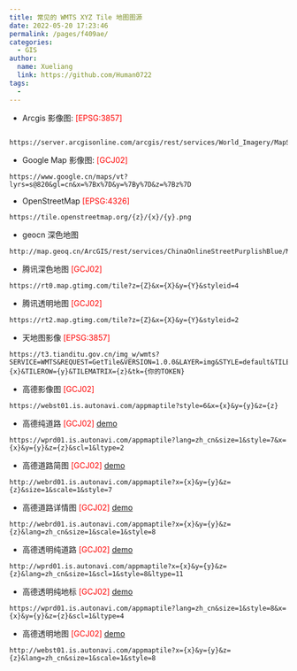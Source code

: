 ```yaml
---
title: 常见的 WMTS XYZ Tile 地图图源
date: 2022-05-20 17:23:46
permalink: /pages/f409ae/
categories: 
  - GIS
author: 
  name: Xueliang
  link: https://github.com/Human0722
tags: 
  - 
---
```

- Arcgis 影像图: <font color="red">[EPSG:3857]</font>
```text
  https://server.arcgisonline.com/arcgis/rest/services/World_Imagery/MapServer/tile/{z}/{y}/{x}
```
- Google Map 影像图: <font color="red">[GCJ02]</font>
 ```text
https://www.google.cn/maps/vt?lyrs=s@820&gl=cn&x=%7Bx%7D&y=%7By%7D&z=%7Bz%7D
```

- OpenStreetMap <font color="red">[EPSG:4326]</font>
```text
https://tile.openstreetmap.org/{z}/{x}/{y}.png
```

- geocn 深色地图
```text
http://map.geoq.cn/ArcGIS/rest/services/ChinaOnlineStreetPurplishBlue/MapServer/tile/{z}/{y}/{x}
```

- 腾讯深色地图 <font color="red">[GCJ02]</font>
```text
https://rt0.map.gtimg.com/tile?z={Z}&x={X}&y={Y}&styleid=4
```

- 腾讯透明地图 <font color="red"> [GCJ02] </font>
```text
https://rt2.map.gtimg.com/tile?z={Z}&x={X}&y={Y}&styleid=2
```

- 天地图影像 <font color="red"> [EPSG:3857] </font>
<span hidden>dbfd3a78c0f8508761ecec159fe644fe</span>
```text
https://t3.tianditu.gov.cn/img_w/wmts?SERVICE=WMTS&REQUEST=GetTile&VERSION=1.0.0&LAYER=img&STYLE=default&TILEMATRIXSET=w&FORMAT=tiles&TILECOL={x}&TILEROW={y}&TILEMATRIX={z}&tk={你的TOKEN}
```

- 高德影像图 <font color="red"> [GCJ02] </font>
```text
https://webst01.is.autonavi.com/appmaptile?style=6&x={x}&y={y}&z={z}
```

- 高德纯道路 <font color="red"> [GCJ02] </font> [demo](https://wprd01.is.autonavi.com/appmaptile?lang=zh_cn&size=1&style=7&x=54658&y=26799&z=16&scl=1&ltype=2)
```text
https://wprd01.is.autonavi.com/appmaptile?lang=zh_cn&size=1&style=7&x={x}&y={y}&z={z}&scl=1&ltype=2
```
- 高德道路简图 <font color="red"> [GCJ02] </font> [demo](http://webrd01.is.autonavi.com/appmaptile?x=54658&y=26799&z=16&size=1&scale=1&style=7)
```text
http://webrd01.is.autonavi.com/appmaptile?x={x}&y={y}&z={z}&size=1&scale=1&style=7
```
- 高德道路详情图 <font color="red"> [GCJ02] </font> [demo](http://webrd01.is.autonavi.com/appmaptile?x=54658&y=26799&z=16&lang=zh_cn&size=1&scale=1&style=8)
```text
http://webrd01.is.autonavi.com/appmaptile?x={x}&y={y}&z={z}&lang=zh_cn&size=1&scale=1&style=8
```
- 高德透明纯道路 <font color="red"> [GCJ02] </font> [demo](http://wprd01.is.autonavi.com/appmaptile?x=54658&y=26799&z=16&lang=zh_cn&size=1&scl=1&style=8&ltype=11)
```text
http://wprd01.is.autonavi.com/appmaptile?x={x}&y={y}&z={z}&lang=zh_cn&size=1&scl=1&style=8&ltype=11
```

- 高德透明纯地标 <font color="red"> [GCJ02] </font> [demo](https://wprd01.is.autonavi.com/appmaptile?lang=zh_cn&size=1&style=8&x=54658&y=26799&z=16&scl=1&ltype=4)
```text
https://wprd01.is.autonavi.com/appmaptile?lang=zh_cn&size=1&style=8&x={x}&y={y}&z={z}&scl=1&ltype=4
```

- 高德透明地图 <font color="red"> [GCJ02] </font> [demo](http://webst01.is.autonavi.com/appmaptile?x=54658&y=26799&z=16&lang=zh_cn&size=1&scale=1&style=8)
```text
http://webst01.is.autonavi.com/appmaptile?x={x}&y={y}&z={z}&lang=zh_cn&size=1&scale=1&style=8
```
